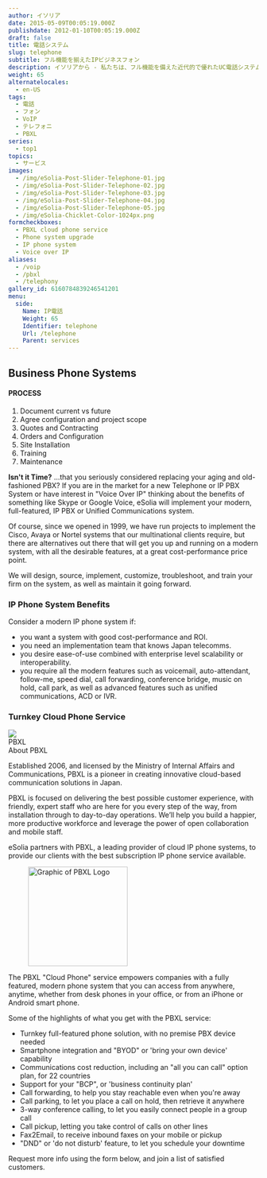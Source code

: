 ```yaml
---
author: イソリア
date: 2015-05-09T00:05:19.000Z
publishdate: 2012-01-10T00:05:19.000Z
draft: false
title: 電話システム
slug: telephone
subtitle: フル機能を揃えたIPビジネスフォン
description: イソリアから - 私たちは、フル機能を備えた近代的で優れたUC電話システムの導入を成功させることでお客様のコストを削減し、効率を高めます。 Cloud phone subscription service available.
weight: 65
alternatelocales:
  - en-US
tags:
  - 電話
  - フォン
  - VoIP
  - テレフォニ
  - PBXL
series:
  - top1
topics:
  - サービス
images:
  - /img/eSolia-Post-Slider-Telephone-01.jpg
  - /img/eSolia-Post-Slider-Telephone-02.jpg
  - /img/eSolia-Post-Slider-Telephone-03.jpg
  - /img/eSolia-Post-Slider-Telephone-04.jpg
  - /img/eSolia-Post-Slider-Telephone-05.jpg
  - /img/eSolia-Chicklet-Color-1024px.png
formcheckboxes:
  - PBXL cloud phone service
  - Phone system upgrade
  - IP phone system
  - Voice over IP
aliases:
  - /voip
  - /pbxl
  - /telephony
gallery_id: 6160784839246541201
menu:
  side:
    Name: IP電話
    Weight: 65
    Identifier: telephone
    Url: /telephone
    Parent: services
---
```


## Business Phone Systems

<div class="esolia-card-panel blue darken-4 z-depth-1">
  <h4 class="center green-text text-accent-3">PROCESS</h4>
    <ol>
      <li class="white-text">Document current vs future</li>
      <li class="white-text">Agree configuration and project scope</li>
      <li class="white-text">Quotes and Contracting</li>
      <li class="white-text">Orders and Configuration</li>
      <li class="white-text">Site Installation</li>
      <li class="white-text">Training</li>
      <li class="white-text">Maintenance</li>
    </ol>
</div>

**Isn't it Time?** ...that you seriously considered replacing your aging and old-fashioned PBX? If you are in the market for a new Telephone or IP PBX System or have interest in "Voice Over IP" thinking about the benefits of something like Skype or Google Voice, eSolia will implement your modern, full-featured, IP PBX or Unified Communications system.

Of course, since we opened in 1999, we have run projects to implement the Cisco, Avaya or Nortel systems that our multinational clients require, but there are alternatives out there that will get you up and running on a modern system, with all the desirable features, at a great cost-performance price point.

We will design, source, implement, customize, troubleshoot, and train your firm on the system, as well as maintain it going forward.

### IP Phone System Benefits

Consider a modern IP phone system if:

* you want a system with good cost-performance and ROI.
* you need an implementation team that knows Japan telecomms.
* you desire ease-of-use combined with enterprise level scalability or interoperability.
* you require all the modern features such as voicemail, auto-attendant, follow-me, speed dial, call forwarding, conference bridge, music on hold, call park, as well as advanced features such as unified communications, ACD or IVR.

### Turnkey Cloud Phone Service

<div class="card">
  <div class="card-image waves-effect waves-block waves-light">
    <img class="activator" src="/img/eSolia-Post-Slider-Office-Moves-01.jpg">
  </div>
  <div class="card-content">
    <span class="card-title activator grey-text text-darken-4">PBXL <i class="mdi-navigation-more-vert right green-text text-accent-3"></i></span>
  </div>
  <div class="card-reveal">
    <span class="card-title grey-text text-darken-4">About PBXL <i class="mdi-navigation-close right red-text text-accent-3"></i></span>
    <p>Established 2006, and licensed by the Ministry of Internal Affairs and Communications, PBXL is a pioneer in creating innovative cloud-based communication solutions in Japan.</p><p>PBXL is focused on delivering the best possible customer experience, with friendly, expert staff who are here for you every step of the way, from installation through to day-to-day operations. We’ll help you build a happier, more productive workforce and leverage the power of open collaboration and mobile staff.</p>
  </div>
</div>

eSolia partners with PBXL, a leading provider of cloud IP phone systems, to provide our clients with the best subscription IP phone service available.

<figure class="image-container">
<img class="materialboxed right responsive-img" width="200" data-caption="eSolia Partner PBXL's Logo" alt="Graphic of PBXL Logo" src="/img/pbxl-logo.png" >
</figure>

The PBXL "Cloud Phone" service empowers companies with a fully featured, modern phone system that you can access from anywhere, anytime, whether from desk phones in your office, or from an iPhone or Android smart phone.

Some of the highlights of what you get with the PBXL service:

* Turnkey full-featured phone solution, with no premise PBX device needed
* Smartphone integration and "BYOD" or 'bring your own device' capability
* Communications cost reduction, including an "all you can call" option plan, for 22 countries
* Support for your "BCP", or 'business continuity plan'
* Call forwarding, to help you stay reachable even when you're away
* Call parking, to let you place a call on hold, then retrieve it anywhere
* 3-way conference calling, to let you easily connect people in a group call
* Call pickup, letting you take control of calls on other lines
* Fax2Email, to receive inbound faxes on your mobile or pickup
* "DND" or 'do not disturb' feature, to let you schedule your downtime

Request more info using the form below, and join a list of satisfied customers.
